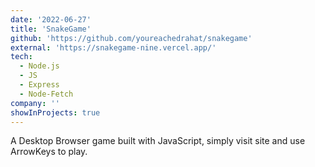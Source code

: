 ```yaml
---
date: '2022-06-27'
title: 'SnakeGame'
github: 'https://github.com/youreachedrahat/snakegame'
external: 'https://snakegame-nine.vercel.app/'
tech:
  - Node.js
  - JS
  - Express
  - Node-Fetch
company: ''
showInProjects: true
---
```


A Desktop Browser game built with JavaScript, simply visit site and use ArrowKeys to play.
